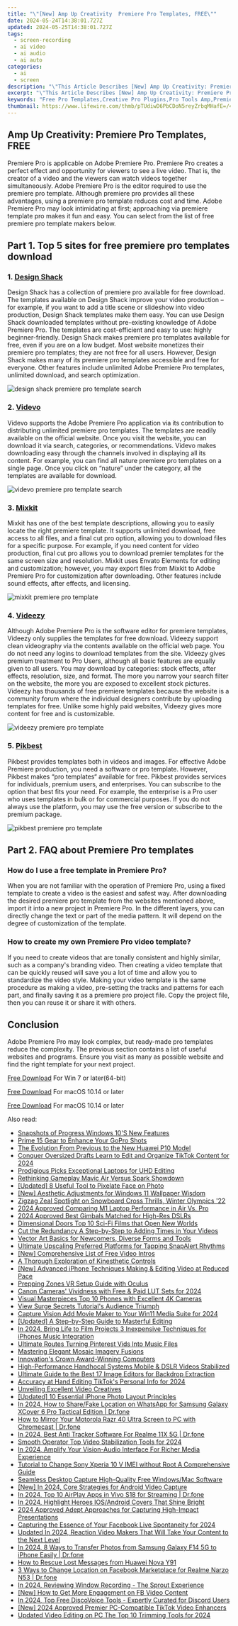 ```yaml
---
title: "\"[New] Amp Up Creativity  Premiere Pro Templates, FREE\""
date: 2024-05-24T14:38:01.727Z
updated: 2024-05-25T14:38:01.727Z
tags: 
  - screen-recording
  - ai video
  - ai audio
  - ai auto
categories: 
  - ai
  - screen
description: "\"This Article Describes [New] Amp Up Creativity: Premiere Pro Templates, FREE\""
excerpt: "\"This Article Describes [New] Amp Up Creativity: Premiere Pro Templates, FREE\""
keywords: "Free Pro Templates,Creative Pro Plugins,Pro Tools Amp,Premiere Ideas Free,Template Boost Creativity,Free Premiere Resources,Enhance Editing Ease"
thumbnail: https://www.lifewire.com/thmb/pTUdiwD6PbCDoN5reyZrbqMHafE=/400x300/filters:no_upscale():max_bytes(150000):strip_icc()/GettyImages-1079012838-18c9de31049847f5bb71da74611f8c94.jpg
---
```


## Amp Up Creativity: Premiere Pro Templates, FREE

Premiere Pro is applicable on Adobe Premiere Pro. Premiere Pro creates a perfect effect and opportunity for viewers to see a live video. That is, the creator of a video and the viewers can watch videos together simultaneously. Adobe Premiere Pro is the editor required to use the premiere pro template. Although premiere pro provides all these advantages, using a premiere pro template reduces cost and time. Adobe Premiere Pro may look intimidating at first; approaching via premiere template pro makes it fun and easy. You can select from the list of free premiere pro template makers below.

## Part 1\. Top 5 sites for free premiere pro templates download

### 1\. [**Design Shack**](https://designshack.net/premiere-pro-templates/)

Design Shack has a collection of premiere pro available for free download. The templates available on Design Shack improve your video production – for example, if you want to add a title scene or slideshow into video production, Design Shack templates make them easy. You can use Design Shack downloaded templates without pre-existing knowledge of Adobe Premiere Pro. The templates are cost-efficient and easy to use: highly beginner-friendly. Design Shack makes premiere pro templates available for free, even if you are on a low budget. Most website monetizes their premiere pro templates; they are not free for all users. However, Design Shack makes many of its premiere pro templates accessible and free for everyone. Other features include unlimited Adobe Premiere Pro templates, unlimited download, and search optimization.

![design shack premiere pro template search](https://images.wondershare.com/filmora/article-images/2022/07/design-shack.jpg)

### 2\. [Videvo](https://www.videvo.net/premiere-pro-templates/)

Videvo supports the Adobe Premiere Pro application via its contribution to distributing unlimited premiere pro templates. The templates are readily available on the official website. Once you visit the website, you can download it via search, categories, or recommendations. Videvo makes downloading easy through the channels involved in displaying all its content. For example, you can find all nature premiere pro templates on a single page. Once you click on “nature” under the category, all the templates are available for download.

![videvo premiere pro template search](https://images.wondershare.com/filmora/article-images/2022/07/videvo.jpg)

### 3\. [**Mixkit**](https://mixkit.co/free-premiere-pro-templates/)

Mixkit has one of the best template descriptions, allowing you to easily locate the right premiere template. It supports unlimited download, free access to all files, and a final cut pro option, allowing you to download files for a specific purpose. For example, if you need content for video production, final cut pro allows you to download premier templates for the same screen size and resolution. Mixkit uses Envato Elements for editing and customization; however, you may export files from Mixkit to Adobe Premiere Pro for customization after downloading. Other features include sound effects, after effects, and licensing.

![mixkit premiere pro template](https://images.wondershare.com/filmora/article-images/2022/07/mixkit.jpg)

### 4\. [Videezy](https://www.videezy.com/free-video/premiere-pro-templates)

Although Adobe Premiere Pro is the software editor for premiere templates, Videezy only supplies the templates for free download. Videezy support clean videography via the contents available on the official web page. You do not need any logins to download templates from the site. Videezy gives premium treatment to Pro Users, although all basic features are equally given to all users. You may download by categories: stock effects, after effects, resolution, size, and format. The more you narrow your search filter on the website, the more you are exposed to excellent stock pictures. Videezy has thousands of free premiere templates because the website is a community forum where the individual designers contribute by uploading templates for free. Unlike some highly paid websites, Videezy gives more content for free and is customizable.

![videezy premiere pro template](https://images.wondershare.com/filmora/article-images/2022/07/videezy.jpg)

### 5\. [Pikbest](https://pikbest.com/free-video/premiere-pro.html)

Pikbest provides templates both in videos and images. For effective Adobe Premiere production, you need a software or pro template. However, Pikbest makes “pro templates“ available for free. Pikbest provides services for individuals, premium users, and enterprises. You can subscribe to the option that best fits your need. For example, the enterprise is a Pro user who uses templates in bulk or for commercial purposes. If you do not always use the platform, you may use the free version or subscribe to the premium package.

![pikbest premiere pro template](https://images.wondershare.com/filmora/article-images/2022/07/pikbest.jpg)

## Part 2\. FAQ about Premiere Pro templates

### How do I use a free template in Premiere Pro?

When you are not familiar with the operation of Premiere Pro, using a fixed template to create a video is the easiest and safest way. After downloading the desired premiere pro template from the websites mentioned above, import it into a new project in Premiere Pro. In the different layers, you can directly change the text or part of the media pattern. It will depend on the degree of customization of the template.

### How to create my own Premiere Pro video template?

If you need to create videos that are tonally consistent and highly similar, such as a company's branding video. Then creating a video template that can be quickly reused will save you a lot of time and allow you to standardize the video style. Making your video template is the same procedure as making a video, pre-setting the tracks and patterns for each part, and finally saving it as a premiere pro project file. Copy the project file, then you can reuse it or share it with others.

## Conclusion

Adobe Premiere Pro may look complex, but ready-made pro templates reduce the complexity. The previous section contains a list of useful websites and programs. Ensure you visit as many as possible website and find the right template for your next project.

[Free Download](https://tools.techidaily.com/wondershare/filmora/download/) For Win 7 or later(64-bit)

[Free Download](https://tools.techidaily.com/wondershare/filmora/download/) For macOS 10.14 or later

[Free Download](https://tools.techidaily.com/wondershare/filmora/download/) For macOS 10.14 or later

<ins class="adsbygoogle"
     style="display:block"
     data-ad-format="autorelaxed"
     data-ad-client="ca-pub-7571918770474297"
     data-ad-slot="1223367746"></ins>

<ins class="adsbygoogle"
     style="display:block"
     data-ad-format="autorelaxed"
     data-ad-client="ca-pub-7571918770474297"
     data-ad-slot="1223367746"></ins>



<ins class="adsbygoogle"
     style="display:block"
     data-ad-client="ca-pub-7571918770474297"
     data-ad-slot="8358498916"
     data-ad-format="auto"
     data-full-width-responsive="true"></ins>


<span class="atpl-alsoreadstyle">Also read:</span>
<div><ul>
<li><a href="https://extra-tips.techidaily.com/snapshots-of-progress-windows-10s-new-features/"><u>Snapshots of Progress  Windows 10'S New Features</u></a></li>
<li><a href="https://extra-tips.techidaily.com/prime-15-gear-to-enhance-your-gopro-shots/"><u>Prime 15 Gear to Enhance Your GoPro Shots</u></a></li>
<li><a href="https://extra-tips.techidaily.com/the-evolution-from-previous-to-the-new-huawei-p10-model/"><u>The Evolution  From Previous to the New Huawei P10 Model</u></a></li>
<li><a href="https://extra-tips.techidaily.com/conquer-oversized-drafts-learn-to-edit-and-organize-tiktok-content-for-2024/"><u>Conquer Oversized Drafts  Learn to Edit and Organize TikTok Content for 2024</u></a></li>
<li><a href="https://extra-tips.techidaily.com/prodigious-picks-exceptional-laptops-for-uhd-editing/"><u>Prodigious Picks  Exceptional Laptops for UHD Editing</u></a></li>
<li><a href="https://extra-tips.techidaily.com/rethinking-gameplay-mavic-air-versus-spark-showdown/"><u>Rethinking Gameplay  Mavic Air Versus Spark Showdown</u></a></li>
<li><a href="https://extra-tips.techidaily.com/updated-8-useful-tool-to-pixelate-face-on-photo/"><u>[Updated] 8 Useful Tool to Pixelate Face on Photo</u></a></li>
<li><a href="https://extra-tips.techidaily.com/new-aesthetic-adjustments-for-windows-11-wallpaper-wisdom/"><u>[New] Aesthetic Adjustments for Windows 11  Wallpaper Wisdom</u></a></li>
<li><a href="https://extra-tips.techidaily.com/zigzag-zeal-spotlight-on-snowboard-cross-thrills-winter-olympics-22/"><u>Zigzag Zeal  Spotlight on Snowboard Cross Thrills, Winter Olympics '22</u></a></li>
<li><a href="https://extra-tips.techidaily.com/2024-approved-comparing-m1-laptop-performance-in-air-vs-pro/"><u>2024 Approved  Comparing M1 Laptop Performance in Air Vs. Pro</u></a></li>
<li><a href="https://extra-tips.techidaily.com/2024-approved-best-gimbals-matched-for-high-res-dslrs/"><u>2024 Approved  Best Gimbals Matched for High-Res DSLRs</u></a></li>
<li><a href="https://extra-tips.techidaily.com/dimensional-doors-top-10-sci-fi-films-that-open-new-worlds/"><u>Dimensional Doors  Top 10 Sci-Fi Films that Open New Worlds</u></a></li>
<li><a href="https://extra-tips.techidaily.com/cut-the-redundancy-a-step-by-step-to-adding-times-in-your-videos/"><u>Cut the Redundancy  A Step-by-Step to Adding Times in Your Videos</u></a></li>
<li><a href="https://extra-tips.techidaily.com/vector-art-basics-for-newcomers-diverse-forms-and-tools/"><u>Vector Art Basics for Newcomers, Diverse Forms and Tools</u></a></li>
<li><a href="https://extra-tips.techidaily.com/ultimate-upscaling-preferred-platforms-for-tapping-snapalert-rhythms/"><u>Ultimate Upscaling  Preferred Platforms for Tapping SnapAlert Rhythms</u></a></li>
<li><a href="https://extra-tips.techidaily.com/new-comprehensive-list-of-free-video-intros/"><u>[New] Comprehensive List of Free Video Intros</u></a></li>
<li><a href="https://extra-tips.techidaily.com/a-thorough-exploration-of-kinesthetic-controls/"><u>A Thorough Exploration of Kinesthetic Controls</u></a></li>
<li><a href="https://extra-tips.techidaily.com/new-advanced-iphone-techniques-making-and-editing-video-at-reduced-pace/"><u>[New] Advanced iPhone Techniques  Making & Editing Video at Reduced Pace</u></a></li>
<li><a href="https://extra-tips.techidaily.com/prepping-zones-vr-setup-guide-with-oculus/"><u>Prepping Zones  VR Setup Guide with Oculus</u></a></li>
<li><a href="https://extra-tips.techidaily.com/canon-cameras-vividness-with-free-and-paid-lut-sets-for-2024/"><u>Canon Cameras' Vividness with Free & Paid LUT Sets for 2024</u></a></li>
<li><a href="https://extra-tips.techidaily.com/visual-masterpieces-top-10-phones-with-excellent-4k-cameras/"><u>Visual Masterpieces  Top 10 Phones with Excellent 4K Cameras</u></a></li>
<li><a href="https://extra-tips.techidaily.com/view-surge-secrets-tutorials-audience-triumph/"><u>View Surge Secrets  Tutorial's Audience Triumph</u></a></li>
<li><a href="https://extra-tips.techidaily.com/capture-vision-add-movie-maker-to-your-win11-media-suite-for-2024/"><u>Capture Vision  Add Movie Maker to Your Win11 Media Suite for 2024</u></a></li>
<li><a href="https://extra-tips.techidaily.com/updated-a-step-by-step-guide-to-masterful-editing/"><u>[Updated] A Step-by-Step Guide to Masterful Editing</u></a></li>
<li><a href="https://extra-tips.techidaily.com/in-2024-bring-life-to-film-projects-3-inexpensive-techniques-for-iphones-music-integration/"><u>In 2024, Bring Life to Film Projects  3 Inexpensive Techniques for iPhones Music Integration</u></a></li>
<li><a href="https://extra-tips.techidaily.com/ultimate-routes-turning-pinterest-vids-into-music-files/"><u>Ultimate Routes  Turning Pinterest Vids Into Music Files</u></a></li>
<li><a href="https://extra-tips.techidaily.com/mastering-elegant-mosaic-imagery-fusions/"><u>Mastering Elegant Mosaic Imagery Fusions</u></a></li>
<li><a href="https://extra-tips.techidaily.com/innovations-crown-award-winning-computers/"><u>Innovation's Crown  Award-Winning Computers</u></a></li>
<li><a href="https://extra-tips.techidaily.com/high-performance-handhocal-systems-mobile-and-dslr-videos-stabilized/"><u>High-Performance Handhocal Systems  Mobile & DSLR Videos Stabilized</u></a></li>
<li><a href="https://extra-tips.techidaily.com/ultimate-guide-to-the-best-17-image-editors-for-backdrop-extraction/"><u>Ultimate Guide to the Best 17 Image Editors for Backdrop Extraction</u></a></li>
<li><a href="https://extra-tips.techidaily.com/accuracy-at-hand-editing-tiktoks-personal-info-for-2024/"><u>Accuracy at Hand  Editing TikTok's Personal Info for 2024</u></a></li>
<li><a href="https://extra-tips.techidaily.com/unveiling-excellent-video-creatives/"><u>Unveiling Excellent Video Creatives</u></a></li>
<li><a href="https://extra-tips.techidaily.com/updated-10-essential-iphone-photo-layout-principles/"><u>[Updated] 10 Essential iPhone Photo Layout Principles</u></a></li>
<li><a href="https://location-social.techidaily.com/in-2024-how-to-sharefake-location-on-whatsapp-for-samsung-galaxy-xcover-6-pro-tactical-edition-drfone-by-drfone-virtual-android/"><u>In 2024, How to Share/Fake Location on WhatsApp for Samsung Galaxy XCover 6 Pro Tactical Edition | Dr.fone</u></a></li>
<li><a href="https://screen-mirror.techidaily.com/how-to-mirror-your-motorola-razr-40-ultra-screen-to-pc-with-chromecast-drfone-by-drfone-android/"><u>How to Mirror Your Motorola Razr 40 Ultra Screen to PC with Chromecast | Dr.fone</u></a></li>
<li><a href="https://android-location-track.techidaily.com/in-2024-best-anti-tracker-software-for-realme-11x-5g-drfone-by-drfone-virtual-android/"><u>In 2024, Best Anti Tracker Software For Realme 11X 5G | Dr.fone</u></a></li>
<li><a href="https://smart-video-editing.techidaily.com/smooth-operator-top-video-stabilization-tools-for-2024/"><u>Smooth Operator Top Video Stabilization Tools for 2024</u></a></li>
<li><a href="https://audio-editing.techidaily.com/in-2024-amplify-your-vision-audio-interface-for-richer-media-experience/"><u>In 2024, Amplify Your Vision-Audio Interface For Richer Media Experience</u></a></li>
<li><a href="https://sim-unlock.techidaily.com/tutorial-to-change-sony-xperia-10-v-imei-without-root-a-comprehensive-guide-by-drfone-android/"><u>Tutorial to Change Sony Xperia 10 V IMEI without Root A Comprehensive Guide</u></a></li>
<li><a href="https://screen-video-capture.techidaily.com/seamless-desktop-capture-high-quality-free-windowsmac-software/"><u>Seamless Desktop Capture  High-Quality Free Windows/Mac Software</u></a></li>
<li><a href="https://visual-screen-recording.techidaily.com/new-in-2024-core-strategies-for-android-video-capture/"><u>[New] In 2024, Core Strategies for Android Video Capture</u></a></li>
<li><a href="https://screen-mirror.techidaily.com/in-2024-top-10-airplay-apps-in-vivo-s18-for-streaming-drfone-by-drfone-android/"><u>In 2024, Top 10 AirPlay Apps in Vivo S18 for Streaming | Dr.fone</u></a></li>
<li><a href="https://instagram-clips.techidaily.com/in-2024-highlight-heroes-iosandroid-covers-that-shine-bright/"><u>In 2024, Highlight Heroes  IOS/Android Covers That Shine Bright</u></a></li>
<li><a href="https://desktop-recording.techidaily.com/2024-approved-adept-approaches-for-capturing-high-impact-presentations/"><u>2024 Approved  Adept Approaches for Capturing High-Impact Presentations</u></a></li>
<li><a href="https://digital-screen-recording.techidaily.com/capturing-the-essence-of-your-facebook-live-spontaneity-for-2024/"><u>Capturing the Essence of Your Facebook Live Spontaneity for 2024</u></a></li>
<li><a href="https://video-content-creator.techidaily.com/updated-in-2024-reaction-video-makers-that-will-take-your-content-to-the-next-level/"><u>Updated In 2024, Reaction Video Makers That Will Take Your Content to the Next Level</u></a></li>
<li><a href="https://android-transfer.techidaily.com/in-2024-8-ways-to-transfer-photos-from-samsung-galaxy-f14-5g-to-iphone-easily-drfone-by-drfone-transfer-from-android-transfer-from-android/"><u>In 2024, 8 Ways to Transfer Photos from Samsung Galaxy F14 5G to iPhone Easily | Dr.fone</u></a></li>
<li><a href="https://blog-min.techidaily.com/how-to-rescue-lost-messages-from-huawei-nova-y91-by-fonelab-android-recover-messages/"><u>How to Rescue Lost Messages from Huawei Nova Y91</u></a></li>
<li><a href="https://location-fake.techidaily.com/3-ways-to-change-location-on-facebook-marketplace-for-realme-narzo-n53-drfone-by-drfone-virtual-android/"><u>3 Ways to Change Location on Facebook Marketplace for Realme Narzo N53 | Dr.fone</u></a></li>
<li><a href="https://remote-screen-capture.techidaily.com/in-2024-reviewing-window-recording-the-sprout-experience/"><u>In 2024, Reviewing Window Recording - The Sprout Experience</u></a></li>
<li><a href="https://facebook-videos.techidaily.com/new-how-to-get-more-engagement-on-fb-video-content/"><u>[New] How to Get More Engagement on FB Video Content</u></a></li>
<li><a href="https://discord-videos.techidaily.com/in-2024-top-free-discovoice-tools-expertly-curated-for-discord-users/"><u>In 2024, Top Free DiscoVoice Tools - Expertly Curated for Discord Users</u></a></li>
<li><a href="https://tiktok-videos.techidaily.com/new-2024-approved-premier-pc-compatible-tiktok-video-enhancers/"><u>[New] 2024 Approved  Premier PC-Compatible TikTok Video Enhancers</u></a></li>
<li><a href="https://video-content-creator.techidaily.com/updated-video-editing-on-pc-the-top-10-trimming-tools-for-2024/"><u>Updated Video Editing on PC The Top 10 Trimming Tools for 2024</u></a></li>
</ul></div>

